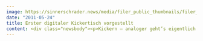 ```yaml
---
image: https://sinnerschrader.news/media/filer_public_thumbnails/filer_public/33/c2/33c265f5-4bc6-4e2c-9f08-fefc222302fc/varfoldersdjk8pxf42x64d8fxslz8jcc8fc0000gnttmpzlcevy__480x288_q85_crop_subsampling-2_upscale.jpg
date: "2011-05-24"
title: Erster digitaler Kickertisch vorgestellt
content: <div class="newsbody"><p>Kickern – analoger geht’s eigentlich nicht. Sollte man denken. Denn die Zukunft gehört voll vernetzten Fußball-Tischen, die automatisch den Spielstand erfassen, Statistiken erstellen, eine Liga verwalten und sogar twittern können.</p><p>Das Innovation Lab der Digitalagentur SinnerSchrader hat einen solchen Kicker vorgestellt. Er ist ausgerüstet mit Lichtschranken, intelligenter Elektronik und einer eigens entwickelten Software. Das Herz des Digitalen Kickers bilden neueste Webtechnologien, wie HTML5, CSS3, JavaScript und node.js in einer kompletten Cloud-Infrastruktur. Besonderen Wert legten die Macher auf Zuverlässigkeit und Speed&#58; Fällt ein Tor, wird der neue Spielstand innerhalb von Sekundenbruchteilen im Web sowie auf iPhones und Android-Geräten gezeigt.</p><p>Das Beste&#58; Jeder kann mitmachen. Der Digitale Kickertisch ist als Bausatz konzipiert. Für knapp 150 Euro kann jeder seinen analogen Kicker auf digital umrüsten. Anleitung und Software gibt es auf der Website <a href="http&#58;//digitalfoosball.com">http&#58;//digitalfoosball.com</a> zum kostenlosen Download.</p><p>Auf der <a href="http&#58;//nextconf.eu">NEXT11 Conference</a> in Berlin feierte der umgerüstete SinnerSchrader-Kicker erfolgreich Premiere und bestand einen echten Härtetest. Nach 14 Stunden im Non-Stop-Betrieb zeigte die Statistik&#58; fast 200 absolvierte Spiele, über 1500 geschossene Tore und Hunderte Tweets. Zahl der Ausfälle&#58; 0.</p><p><strong>Weitere Informationen</strong><br/>Website&#58; <a href="http&#58;//digitalfoosball.com">http&#58;//digitalfoosball.com</a><br/>Video&#58; <a href="http&#58;//youtu.be/BNTOpjuqT3Q">http&#58;//youtu.be/BNTOpjuqT3Q</a><br/>Photos&#58; <a href="https://picasaweb.google.com/SinnerSchraderBilder/DigitalfoosballCom">https://picasaweb.google.com/SinnerSchraderBilder/DigitalfoosballCom</a><br/>Twitter&#58; <a href="http&#58;//twitter.com/digitalfoosball">http&#58;//twitter.com/digitalfoosball</a></p></div>
---
```

